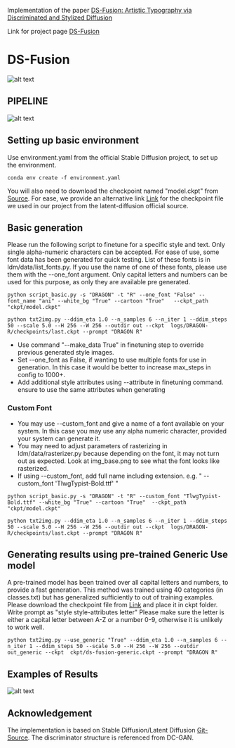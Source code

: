 Implementation of the paper [DS-Fusion: Artistic Typography via Discriminated and Stylized Diffusion](https://arxiv.org/abs/2303.09604)

Link for project page [DS-Fusion](https://ds-fusion.github.io/)



# DS-Fusion

![alt text](imgs/s2.png)

## PIPELINE 

![alt text](imgs/pipeline.png "Pipeline")

## Setting up basic environment
Use environment.yaml from the official Stable Diffusion project, to set up the environment. 

```
conda env create -f environment.yaml
```

You will also need to download the checkpoint named "model.ckpt" from [Source](https://github.com/CompVis/latent-diffusion). For ease, we provide an alternative link [Link](https://drive.google.com/file/d/1FuwXUk8Ht-UZ2J-vCAg9MOJRPqd8iY-F/view?usp=sharing) for the checkpoint file we used in our project from the latent-diffusion official source.


## Basic generation

Please run the following script to finetune for a specific style and text. Only single alpha-numeric characters can be accepted. 
For ease of use, some font data has been generated for quick testing. List of these fonts is in ldm/data/list_fonts.py. If you use the name of one of these fonts, please use them with the --one_font argument. Only capital letters and numbers can be used for this purpose, as only they are available pre generated.


```
python script_basic.py -s "DRAGON" -t "R" --one_font "False" --font_name "ani" --white_bg "True" --cartoon "True"   --ckpt_path "ckpt/model.ckpt"
```

```
python txt2img.py --ddim_eta 1.0 --n_samples 6 --n_iter 1 --ddim_steps 50 --scale 5.0 --H 256 --W 256 --outdir out --ckpt  logs/DRAGON-R/checkpoints/last.ckpt --prompt "DRAGON R"
```


- Use command "--make_data True" in finetuning step to override previous generated style images. 
- Set --one_font as False, if wanting to use multiple fonts for use in generation. In this case it would be better to increase max_steps in config to 1000+.
- Add additional style attributes using --attribute in finetuning command. ensure to use the same attributes when generating 

### Custom Font 
- You may use --custom_font and give a name of a font available on your system. In this case you may use any alpha numeric character, provided your system can generate it. 
- You may need to adjust parameters of rasterizing in ldm/data/rasterizer.py because depending on the font, it may not turn out as expected. Look at img_base.png to see what the font looks like rasterized.
- If using --custom_font, add full name including extension. e.g. " --custom_font 'TlwgTypist-Bold.ttf' " 

```
python script_basic.py -s "DRAGON" -t "R" --custom_font "TlwgTypist-Bold.ttf" --white_bg "True" --cartoon "True"  --ckpt_path "ckpt/model.ckpt"
```

```
python txt2img.py --ddim_eta 1.0 --n_samples 6 --n_iter 1 --ddim_steps 50 --scale 5.0 --H 256 --W 256 --outdir out --ckpt  logs/DRAGON-R/checkpoints/last.ckpt --prompt "DRAGON R"
```


## Generating results using pre-trained Generic Use model
A pre-trained model has been trained over all capital letters and numbers, to provide a fast generation. This method was trained using 40 categories (in classes.txt) but has generalized sufficiently to out of training examples.
Please download the checkpoint file from [Link](https://drive.google.com/file/d/1QB-6MK4En07W6Rqs1_Dk9bopFhUpugC4/view?usp=drive_link) and place it in ckpt folder. Write prompt as "style style-attributes letter"
Please make sure the letter is either a capital letter between A-Z or a number 0-9, otherwise it is unlikely to work well.

```
python txt2img.py --use_generic "True" --ddim_eta 1.0 --n_samples 6 --n_iter 1 --ddim_steps 50 --scale 5.0 --H 256 --W 256 --outdir out_generic --ckpt  ckpt/ds-fusion-generic.ckpt --prompt "DRAGON R"
```

## Examples of Results

![alt text](imgs/ds-fusion.png)


## Acknowledgement
The implementation is based on Stable Diffusion/Latent Diffusion [Git-Source](https://github.com/CompVis/stable-diffusion). The discriminator structure is referenced from DC-GAN.
    
